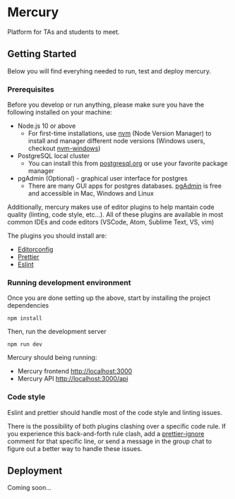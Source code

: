 # Mercury

Platform for TAs and students to meet.

## Getting Started

Below you will find everyhing needed to run, test and deploy mercury.

### Prerequisites

Before you develop or run anything, please make sure you have the following installed on your machine:

- Node.js 10 or above
  - For first-time installations, use [nvm](https://github.com/nvm-sh/nvm) (Node Version Manager) to install and manager different node versions (Windows users, checkout [nvm-windows](https://github.com/coreybutler/nvm-windows))
- PostgreSQL local cluster
  - You can install this from [postgresql.org](https://www.postgresql.org/download/) or use your favorite package manager
- pgAdmin (Optional) - graphical user interface for postgres
  - There are many GUI apps for postgres databases. [pgAdmin](https://www.pgadmin.org/download/) is free and accessible in Mac, Windows and Linux

Additionally, mercury makes use of editor plugins to help mantain code quality (linting, code style, etc...). All of these plugins are available in most common IDEs and code editors (VSCode, Atom, Sublime Text, VS, vim)

The plugins you should install are:

- [Editorconfig](https://editorconfig.org/#download)
- [Prettier](https://prettier.io/docs/en/editors.html)
- [Eslint](https://eslint.org/docs/user-guide/integrations)

### Running development environment

Once you are done setting up the above, start by installing the project dependencies

```
npm install
```

Then, run the development server

```
npm run dev
```

Mercury should being running:

- Mercury frontend [http://localhost:3000](http://localhost:3000)
- Mercury API [http://localhost:3000/api](http://localhost:3000/api)

### Code style

Eslint and prettier should handle most of the code style and linting issues.

There is the possibility of both plugins clashing over a specific code rule. If you experience this back-and-forth rule clash, add a [prettier-ignore](https://prettier.io/docs/en/ignore.html) comment for that specific line, or send a message in the group chat to figure out a better way to handle these issues.

## Deployment

Coming soon...
